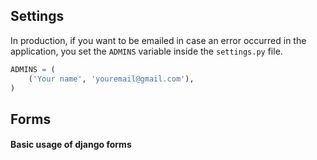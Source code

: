 

## Settings

In production, if you want to be emailed in case an error occurred in the application, you set the `ADMINS` variable inside the `settings.py` file.

```python
ADMINS = (
	('Your name', 'youremail@gmail.com'),
)
```

## Forms

#### Basic usage of django forms




